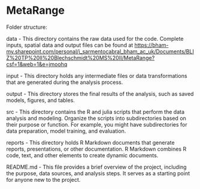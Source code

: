 # MetaRange

Folder structure:

data - This directory contains the raw data used for the code. Complete inputs, spatial data and output files can be found at
https://bham-my.sharepoint.com/personal/j_sarmentocabral_bham_ac_uk/Documents/BLIZ%20TP%20II%20Blechschmidt%20MS%20II/MetaRange?csf=1&web=1&e=jmoohq

input - This directory holds any intermediate files or data transformations that are generated during the analysis process. 

output - This directory stores the final results of the analysis, such as saved models, figures, and tables.

src - This directory contains the R and julia scripts that perform the data analysis and modeling. Organize the scripts into subdirectories based on their purpose or function. For example, you might have subdirectories for data preparation, model training, and evaluation.

reports - This directory holds R Markdown documents that generate reports, presentations, or other documentation. R Markdown combines R code, text, and other elements to create dynamic documents.

README.md - This file provides a brief overview of the project, including the purpose, data sources, and analysis steps. It serves as a starting point for anyone new to the project.

